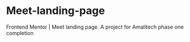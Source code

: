 # Meet-landing-page
Frontend Mentor | Meet landing page. A project for Amalitech phase one completion
